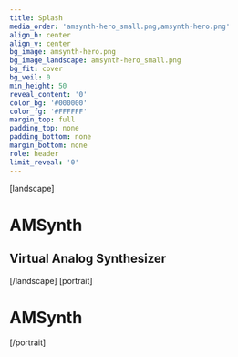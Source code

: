 ```yaml
---
title: Splash
media_order: 'amsynth-hero_small.png,amsynth-hero.png'
align_h: center
align_v: center
bg_image: amsynth-hero.png
bg_image_landscape: amsynth-hero_small.png
bg_fit: cover
bg_veil: 0
min_height: 50
reveal_content: '0'
color_bg: '#000000'
color_fg: '#FFFFFF'
margin_top: full
padding_top: none
padding_bottom: none
margin_bottom: none
role: header
limit_reveal: '0'
---
```


[landscape]
# AMSynth
## Virtual Analog Synthesizer
[/landscape]
[portrait]
# AMSynth
[/portrait]

